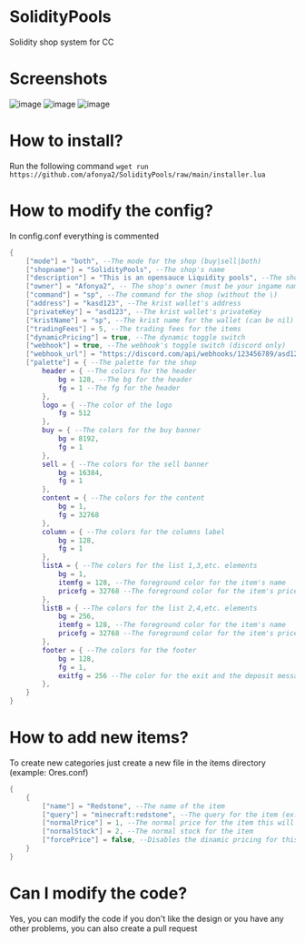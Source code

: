 # SolidityPools
Solidity shop system for CC
# Screenshots
![image](https://github.com/afonya2/SolidityPools/assets/64413731/22682677-e784-4e5c-8c1a-d746508bb512)
![image](https://github.com/afonya2/SolidityPools/assets/64413731/39d797c0-1482-4d99-a6f7-50cb0fee02f0)
![image](https://github.com/afonya2/SolidityPools/assets/64413731/02909eae-1c5d-4bcd-ab64-1f3aea1b1ea4)
# How to install?
Run the following command `wget run https://github.com/afonya2/SolidityPools/raw/main/installer.lua`
# How to modify the config?
In config.conf everything is commented
```lua
{
    ["mode"] = "both", --The mode for the shop (buy|sell|both)
    ["shopname"] = "SolidityPools", --The shop's name
    ["description"] = "This is an opensauce Liquidity pools", --The shop's description
    ["owner"] = "Afonya2", -- The shop's owner (must be your ingame name) (only displayed in shopsync information, admin commands)
    ["command"] = "sp", --The command for the shop (without the \)
    ["address"] = "kasd123", --The krist wallet's address
    ["privateKey"] = "asd123", --The krist wallet's privateKey
    ["kristName"] = "sp", --The krist name for the wallet (can be nil)
    ["tradingFees"] = 5, --The trading fees for the items
    ["dynamicPricing"] = true, --The dynamic toggle switch
    ["webhook"] = true, --The webhook's toggle switch (discord only)
    ["webhook_url"] = "https://discord.com/api/webhooks/123456789/asd123-ASD123", --The webhook's url
    ["palette"] = { --The palette for the shop
        header = { --The colors for the header
            bg = 128, --The bg for the header
            fg = 1 --The fg for the header
        },
        logo = { --The color of the logo
            fg = 512
        },
        buy = { --The colors for the buy banner
            bg = 8192,
            fg = 1
        },
        sell = { --The colors for the sell banner
            bg = 16384,
            fg = 1
        },
        content = { --The colors for the content
            bg = 1,
            fg = 32768  
        },
        column = { --The colors for the columns label
            bg = 128,
            fg = 1
        },
        listA = { --The colors for the list 1,3,etc. elements
            bg = 1,
            itemfg = 128, --The foreground color for the item's name
            pricefg = 32768 --The foreground color for the item's price
        },
        listB = { --The colors for the list 2,4,etc. elements
            bg = 256,
            itemfg = 128, --The foreground color for the item's name
            pricefg = 32768 --The foreground color for the item's price
        },
        footer = { --The colors for the footer
            bg = 128,
            fg = 1,
            exitfg = 256 --The color for the exit and the deposit message
        },
    }
}
```
# How to add new items?
To create new categories just create a new file in the items directory (example: Ores.conf)
```lua
{
    {
        ["name"] = "Redstone", --The name of the item
        ["query"] = "minecraft:redstone", --The query for the item (ex. "minecraft:redstone?displayName=redstone&nbt=asd123")
        ["normalPrice"] = 1, --The normal price for the item this will be the price of the item if the stock == normalStock
        ["normalStock"] = 2, --The normal stock for the item
        ["forcePrice"] = false, --Disables the dinamic pricing for this item
    }
}
```
# Can I modify the code?
Yes, you can modify the code if you don't like the design or you have any other problems, you can also create a pull request
